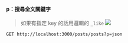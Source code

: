 #### p：搜尋全文關鍵字
>如果有指定 key 的話用邏輯的 `_like`
>![](json-server%20不會後端也可以開%20API.md#^3bd4c3)
```
GET http://localhost:3000/posts/posts?p=json
```